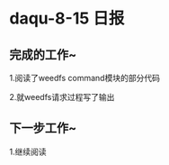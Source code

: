 daqu-8-15 日报
==============

完成的工作\~
------------

1.阅读了weedfs command模块的部分代码

2.就weedfs请求过程写了输出

下一步工作\~
------------

1.继续阅读
